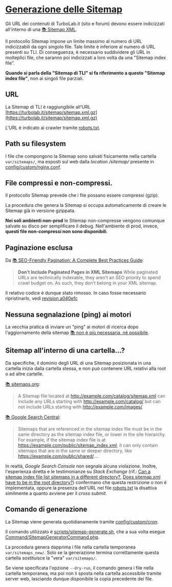 # [Generazione delle Sitemap](https://github.com/TurboLabIt/TurboLab.it/blob/main/docs/sitemaps.md)

Gli URL dei contenuti di TurboLab.it (sito e forum) devono essere indicizzati all'interno di una [📚 Sitemap XML](https://www.sitemaps.org/protocol.html).

Il protocollo Sitemap impone un limite massimo al numero di URL indicizzabili da ogni singolo file. Tale limite è inferiore al numero di URL presenti su TLI. Di conseguenza, è necessario suddividere gli URL in molteplici file, che saranno poi indicizzati a loro volta da una "Sitemap index file".

**Quando si parla della "Sitemap di TLI" si fa riferimento a questo "Sitemap index file"**, non ai singoli file parziali.


## URL

La Sitemap di TLI è raggiungibile all'URL [https://turbolab.it/sitemap/sitemap.xml.gz](https://turbolab.it/sitemap/sitemap.xml.gz)

L'URL è indicato ai crawler tramite [robots.txt](https://github.com/TurboLabIt/TurboLab.it/blob/main/public/misc/robots.txt).


## Path su filesystem

I file che compongono la Sitemap sono salvati fisicamente nella cartella `var/sitemaps/`, ma esposti sul web dalla *location /sitemap/* presente in [config/custom/nginx.conf](https://github.com/TurboLabIt/TurboLab.it/blob/main/config/custom/nginx.conf).


## File compressi e non-compressi.

Il protocollo Sitemap prevede che i file possano essere compressi (gzip).

La procedura che genera la Sitemap si occupa automaticamente di creare le Sitemap già in versione gzippata.

**Nei soli ambienti non-prod** le Sitemap non-compresse vengono comunque salvate su disco per semplificare il debug. Nell'ambiente di prod, invece, **questi file non-compressi non sono disponibili**.


## Paginazione esclusa

Da [📚 SEO-Friendly Pagination: A Complete Best Practices Guide](https://www.searchenginejournal.com/technical-seo/pagination/):

> **Don’t Include Paginated Pages in XML Sitemaps**
> While paginated URLs are technically indexable, they aren’t an SEO priority to spend crawl budget on.
> As such, they don’t belong in your XML sitemap.

Il relativo codice è dunque stato rimosso. In caso fosse necessario ripristinarlo, vedi [revision a040efc
](https://github.com/TurboLabIt/TurboLab.it/blob/a040efcdb3f3fb75fef64560524f6354f8016938/src/Command/SitemapGeneratorCommand.php#L136)


## Nessuna segnalazione (ping) ai motori

La vecchia pratica di inviare un "ping" ai motori di ricerca dopo l'aggiornamento della sitemap [📚 non è più necessaria, né possibile](https://developers.google.com/search/blog/2023/06/sitemaps-lastmod-ping).


## Sitemap all'interno di una cartella...?

Da specifiche, il dominio degli URL di una Sitemap posizionata in una cartella inizia dalla cartella stessa, e non può contenere URL relativi alla root o ad altre cartelle.

[📚 sitemaps.org](https://www.sitemaps.org/protocol.html#location):

> A Sitemap file located at http://example.com/catalog/sitemap.xml can include any URLs starting with http://example.com/catalog/ but can not include URLs starting with http://example.com/images/

[📚 Google Search Central](https://developers.google.com/search/docs/crawling-indexing/sitemaps/large-sitemaps?hl=en#sitemap-index-best-practices):

> Sitemaps that are referenced in the sitemap index file must be in the same directory as the sitemap index file, or lower in the site hierarchy. For example, if the sitemap index file is at https://example.com/public/sitemap_index.xml, it can only contain sitemaps that are in the same or deeper directory, like https://example.com/public/shared/....

In realtà, *Google Search Console* non segnala alcuna violazione. Inoltre, l'esperienza diretta e le testimonianze su *Stack Exchange* (rif.: [Can a sitemap index file list sitemaps in a different directory?](https://webmasters.stackexchange.com/a/23933/87608), [Does sitemap.xml have to be in the root directory?](https://webmasters.stackexchange.com/q/29564/87608)) confermano che questa restrizione o non è implementata, oppure la presenza dell'URL nel file [robots.txt](https://github.com/TurboLabIt/TurboLab.it/blob/main/public/misc/robots.txt) la disattiva similmente a quanto avviene per il *cross submit*.


## Comando di generazione

La Sitemap viene generata quotidianamente tramite [config/custom/cron](https://github.com/TurboLabIt/TurboLab.it/blob/main/config/custom/cron).

Il comando utilizzato è [scripts/sitemap-generate.sh](https://github.com/TurboLabIt/TurboLab.it/blob/main/scripts/sitemap-generate.sh), che a sua volta esegue [Command/SitemapGeneratorCommand.php](https://github.com/TurboLabIt/TurboLab.it/blob/main/src/Command/SitemapGeneratorCommand.php).

La procedura genera dapprima i file nella cartella temporanea `var/sitemaps_new/`. Solo se la generazione termina correttamente questa cartella sostituisce la "vera" `var/sitemaps/`.

Se viene specificata l'opzione `--dry-run`, il comando genera i file nella cartella temporanea, ma poi non li sposta nella cartella accessibile tramite server web, lasciando dunque disponibile la copia precedente dei file.
